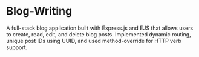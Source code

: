 # Blog-Writing
A full-stack blog application built with Express.js and EJS that allows users to create, read, edit, and delete blog posts. Implemented dynamic routing, unique post IDs using UUID, and used method-override for HTTP verb support.
